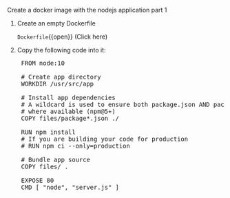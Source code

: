 Create a docker image with the nodejs application part 1

1. Create an empty Dockerfile

    `Dockerfile`{{open}} (Click here)
 
2. Copy the following code into it:

    <pre class="file" data-target="clipboard">
    FROM node:10

    # Create app directory
    WORKDIR /usr/src/app

    # Install app dependencies
    # A wildcard is used to ensure both package.json AND package-lock.json are copied
    # where available (npm@5+)
    COPY files/package*.json ./

    RUN npm install
    # If you are building your code for production
    # RUN npm ci --only=production

    # Bundle app source
    COPY files/ .

    EXPOSE 80
    CMD [ "node", "server.js" ]
    </pre>




